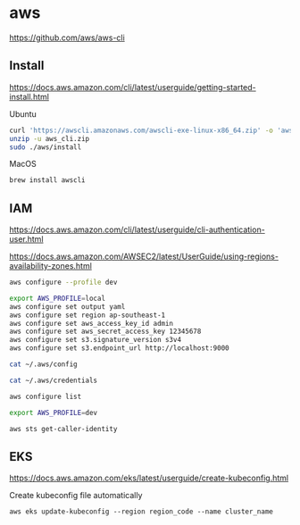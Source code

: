 # aws

https://github.com/aws/aws-cli

## Install

https://docs.aws.amazon.com/cli/latest/userguide/getting-started-install.html

Ubuntu
```sh
curl 'https://awscli.amazonaws.com/awscli-exe-linux-x86_64.zip' -o 'aws_cli.zip'
unzip -u aws_cli.zip
sudo ./aws/install
```

MacOS
```sh
brew install awscli
```

## IAM

https://docs.aws.amazon.com/cli/latest/userguide/cli-authentication-user.html

https://docs.aws.amazon.com/AWSEC2/latest/UserGuide/using-regions-availability-zones.html

```sh
aws configure --profile dev
```

```sh
export AWS_PROFILE=local
aws configure set output yaml
aws configure set region ap-southeast-1
aws configure set aws_access_key_id admin
aws configure set aws_secret_access_key 12345678
aws configure set s3.signature_version s3v4
aws configure set s3.endpoint_url http://localhost:9000
```

```sh
cat ~/.aws/config
```

```sh
cat ~/.aws/credentials
```

```sh
aws configure list
```

```sh
export AWS_PROFILE=dev
```

```sh
aws sts get-caller-identity
```

## EKS

https://docs.aws.amazon.com/eks/latest/userguide/create-kubeconfig.html

Create kubeconfig file automatically
```
aws eks update-kubeconfig --region region_code --name cluster_name
```
